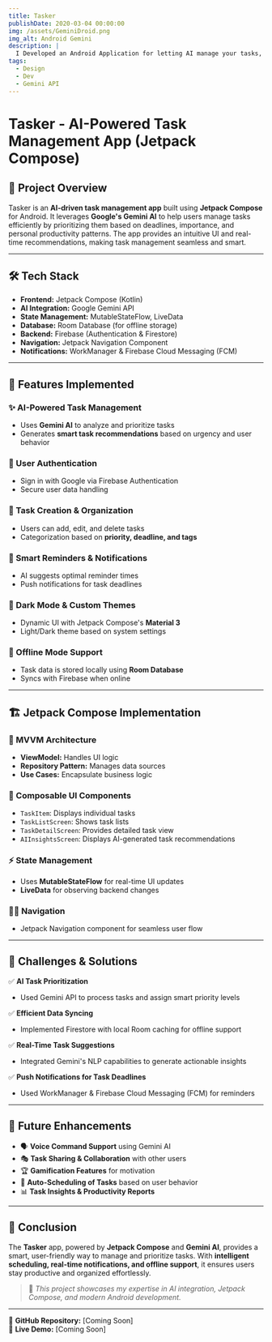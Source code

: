 ```yaml
---
title: Tasker
publishDate: 2020-03-04 00:00:00
img: /assets/GeminiDroid.png
img_alt: Android Gemini
description: |
  I Developed an Android Application for letting AI manage your tasks, powered by Gemini API
tags:
  - Design
  - Dev
  - Gemini API
---
```


# Tasker - AI-Powered Task Management App (Jetpack Compose)

## 🚀 Project Overview  
Tasker is an **AI-driven task management app** built using **Jetpack Compose** for Android. It leverages **Google's Gemini AI** to help users manage tasks efficiently by prioritizing them based on deadlines, importance, and personal productivity patterns. The app provides an intuitive UI and real-time recommendations, making task management seamless and smart.

---

## 🛠 Tech Stack  
- **Frontend:** Jetpack Compose (Kotlin)  
- **AI Integration:** Google Gemini API  
- **State Management:** MutableStateFlow, LiveData  
- **Database:** Room Database (for offline storage)  
- **Backend:** Firebase (Authentication & Firestore)  
- **Navigation:** Jetpack Navigation Component  
- **Notifications:** WorkManager & Firebase Cloud Messaging (FCM)  

---

## 🎯 Features Implemented  
### ✨ AI-Powered Task Management  
- Uses **Gemini AI** to analyze and prioritize tasks  
- Generates **smart task recommendations** based on urgency and user behavior  
  
### 🔑 User Authentication  
- Sign in with Google via Firebase Authentication  
- Secure user data handling  
  
### 📅 Task Creation & Organization  
- Users can add, edit, and delete tasks  
- Categorization based on **priority, deadline, and tags**  
  
### 🔔 Smart Reminders & Notifications  
- AI suggests optimal reminder times  
- Push notifications for task deadlines  
  
### 🌙 Dark Mode & Custom Themes  
- Dynamic UI with Jetpack Compose's **Material 3**  
- Light/Dark theme based on system settings  
  
### 📶 Offline Mode Support  
- Task data is stored locally using **Room Database**  
- Syncs with Firebase when online  

---

## 🏗 Jetpack Compose Implementation  
### 📌 MVVM Architecture  
- **ViewModel:** Handles UI logic  
- **Repository Pattern:** Manages data sources  
- **Use Cases:** Encapsulate business logic  
  
### 🎨 Composable UI Components  
- `TaskItem`: Displays individual tasks  
- `TaskListScreen`: Shows task lists  
- `TaskDetailScreen`: Provides detailed task view  
- `AIInsightsScreen`: Displays AI-generated task recommendations  
  
### ⚡ State Management  
- Uses **MutableStateFlow** for real-time UI updates  
- **LiveData** for observing backend changes  
  
### 🏄‍♂️ Navigation  
- Jetpack Navigation component for seamless user flow  

---

## 🚧 Challenges & Solutions  
✅ **AI Task Prioritization**  
   - Used Gemini API to process tasks and assign smart priority levels  
  
✅ **Efficient Data Syncing**  
   - Implemented Firestore with local Room caching for offline support  
  
✅ **Real-Time Task Suggestions**  
   - Integrated Gemini's NLP capabilities to generate actionable insights  
  
✅ **Push Notifications for Task Deadlines**  
   - Used WorkManager & Firebase Cloud Messaging (FCM) for reminders  

---

## 🔮 Future Enhancements  
- 🗣 **Voice Command Support** using Gemini AI  
- 🎭 **Task Sharing & Collaboration** with other users  
- 🏆 **Gamification Features** for motivation  
- 🔄 **Auto-Scheduling of Tasks** based on user behavior  
- 📊 **Task Insights & Productivity Reports**  

---

## 📌 Conclusion  
The **Tasker** app, powered by **Jetpack Compose** and **Gemini AI**, provides a smart, user-friendly way to manage and prioritize tasks. With **intelligent scheduling, real-time notifications, and offline support**, it ensures users stay productive and organized effortlessly.

> 🚀 *This project showcases my expertise in AI integration, Jetpack Compose, and modern Android development.*  

---

📌 **GitHub Repository:** [Coming Soon]  
📌 **Live Demo:** [Coming Soon]  

